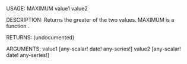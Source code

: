 USAGE:
     MAXIMUM value1 value2 

DESCRIPTION:
     Returns the greater of the two values.
     MAXIMUM is a function .

RETURNS:
    (undocumented)

ARGUMENTS:
    value1 [any-scalar! date! any-series!]
    value2 [any-scalar! date! any-series!]
